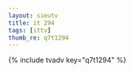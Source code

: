 ```yaml
--- 
layout: sieutv
title: it 294
tags: [ittv]
thumb_re: q7t1294
---
```

{% include tvadv key="q7t1294" %} 
